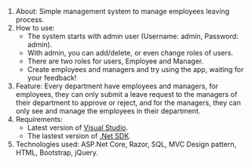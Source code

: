 1.	About: Simple management system to manage employees leaving process.
2.	How to use: 
    - The system starts with admin user (Username: admin, Password: admin).
    - With admin, you can add/delete, or even change roles of users.
    - There are two roles for users, Employee and Manager.
    - Create employees and managers and try using the app, waiting for your feedback!
3.	Feature: Every department have employees and managers, for employees, they can only submit a leave request to the managers of their department to approve or reject, and for the managers, they can only see and manage the employees in their department.
4.	Requirements:
    - Latest version of [Visual Studio](https://visualstudio.microsoft.com/).
    - The lastest version of [.Net SDK](https://dotnet.microsoft.com/download).
6.	Technologies used: ASP.Net Core, Razor, SQL, MVC Design pattern, HTML, Bootstrap, jQuery.

